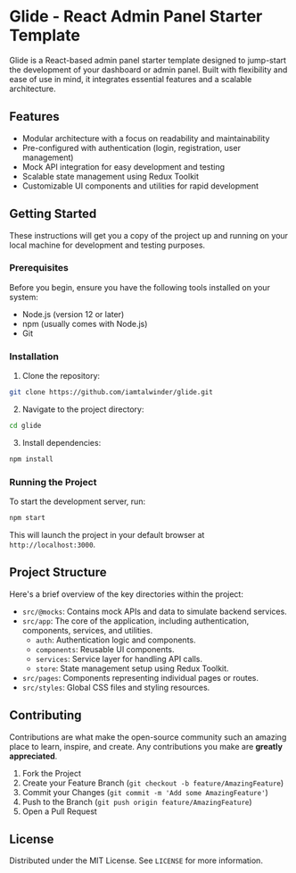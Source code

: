 # Glide - React Admin Panel Starter Template

Glide is a React-based admin panel starter template designed to jump-start the development of your dashboard or admin panel. Built with flexibility and ease of use in mind, it integrates essential features and a scalable architecture.

## Features

- Modular architecture with a focus on readability and maintainability
- Pre-configured with authentication (login, registration, user management)
- Mock API integration for easy development and testing
- Scalable state management using Redux Toolkit
- Customizable UI components and utilities for rapid development

## Getting Started

These instructions will get you a copy of the project up and running on your local machine for development and testing purposes.

### Prerequisites

Before you begin, ensure you have the following tools installed on your system:
- Node.js (version 12 or later)
- npm (usually comes with Node.js)
- Git

### Installation

1. Clone the repository:
```bash
git clone https://github.com/iamtalwinder/glide.git
```

2. Navigate to the project directory:
```bash
cd glide
```

3. Install dependencies:
```bash
npm install
```

### Running the Project

To start the development server, run:
```bash
npm start
```
This will launch the project in your default browser at `http://localhost:3000`.

## Project Structure

Here's a brief overview of the key directories within the project:

- `src/@mocks`: Contains mock APIs and data to simulate backend services.
- `src/app`: The core of the application, including authentication, components, services, and utilities.
  - `auth`: Authentication logic and components.
  - `components`: Reusable UI components.
  - `services`: Service layer for handling API calls.
  - `store`: State management setup using Redux Toolkit.
- `src/pages`: Components representing individual pages or routes.
- `src/styles`: Global CSS files and styling resources.

## Contributing

Contributions are what make the open-source community such an amazing place to learn, inspire, and create. Any contributions you make are **greatly appreciated**.

1. Fork the Project
2. Create your Feature Branch (`git checkout -b feature/AmazingFeature`)
3. Commit your Changes (`git commit -m 'Add some AmazingFeature'`)
4. Push to the Branch (`git push origin feature/AmazingFeature`)
5. Open a Pull Request

## License

Distributed under the MIT License. See `LICENSE` for more information.

